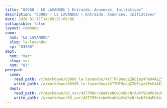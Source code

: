 ```yaml
---
title: "83980 - LE LAVANDOU | Entraide, Annonces, Initiatives"
description: "83980 - LE LAVANDOU | Entraide, Annonces, Initiatives"
date: 2020-01-11T14:09:21+09:00
collapsible: false
layout: commune
comm:
  nom: "LE LAVANDOU"
  slug: le-lavandou
  cp: "83980"
dept:
  nom: "Var"
  slug: var
  num: "83"
peerpad:
  comm:
    read_path: /r/markdown/83980_le-lavandou/4XTTMF9uqqZZNEiaz4PeH4AEZYirdKPpSWiWHEJ4Wk22dSq7u
    write_path: /w/markdown/83980_le-lavandou/4XTTMF9uqqZZNEiaz4PeH4AEZYirdKPpSWiWHEJ4Wk22dSq7u-K3TgU3z2MeY8Deaf2pme3BNT2emDFTk3YZ7mJsTyMVphnKve2EgHL4BHtu6pnKZZT2ugxipvrstDqgBiLuKNt6qU2NegiqNDxs8FqHLTgqzfNcURVGM2W2ZNsdWVvfbV47VGDbHZ
  dept:
    read_path: /r/markdown/83_var/4XTTM9nrxWeWseNGwJvQKcNrAvhf9daMUtmJFyuTCRVRxiQhJ
    write_path: /w/markdown/83_var/4XTTM9nrxWeWseNGwJvQKcNrAvhf9daMUtmJFyuTCRVRxiQhJ-K3TgTkbV5EeE5ztheh8tn4MGBxq8r8BVQdiSVrn3rAQKUfBUzy1SpnL7kiXYD24VhE1ooCba4S1a12268DXaVL5Dh1W3oDQu8Yj58kjUk3PAVaf4GwZWkisJBFW5Z6TWnf5Ads7a
---
```


